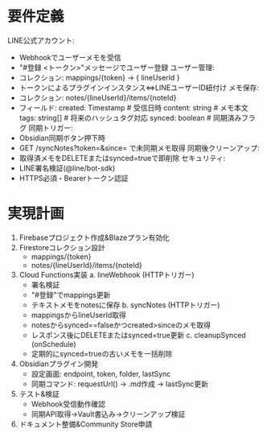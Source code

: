 # 要件定義
LINE公式アカウント:
  - Webhookでユーザーメモを受信
  - "#登録 <トークン>"メッセージでユーザー登録
ユーザー管理:
  - コレクション: mappings/{token} → { lineUserId }
  - トークンによるプラグインインスタンス⇔LINEユーザーID紐付け
メモ保存:
  - コレクション: notes/{lineUserId}/items/{noteId}
  - フィールド:
      created: Timestamp     # 受信日時
      content: string       # メモ本文
      tags: string[]        # 将来のハッシュタグ対応
      synced: boolean       # 同期済みフラグ
同期トリガー:
  - Obsidian同期ボタン押下時
  - GET /syncNotes?token=<token>&since=<timestamp> で未同期メモ取得
同期後クリーンアップ:
  - 取得済メモをDELETEまたはsynced=trueで即削除
セキュリティ:
  - LINE署名検証(@line/bot-sdk)
  - HTTPS必須・Bearerトークン認証

# 実現計画
1. Firebaseプロジェクト作成&Blazeプラン有効化
2. Firestoreコレクション設計
   - mappings/{token}
   - notes/{lineUserId}/items/{noteId}
3. Cloud Functions実装
   a. lineWebhook (HTTPトリガー)
      - 署名検証
      - "#登録"でmappings更新
      - テキストメモをnotesに保存
   b. syncNotes (HTTPトリガー)
      - mappingsからlineUserId取得
      - notesからsynced==falseかつcreated>sinceのメモ取得
      - レスポンス後にDELETEまたはsynced=true更新
   c. cleanupSynced (onSchedule)
      - 定期的にsynced=trueの古いメモを一括削除
4. Obsidianプラグイン開発
   - 設定画面: endpoint, token, folder, lastSync
   - 同期コマンド: requestUrl() → .md作成 → lastSync更新
5. テスト&検証
   - Webhook受信動作確認
   - 同期API取得→Vault書込み→クリーンアップ検証
6. ドキュメント整備&Community Store申請
